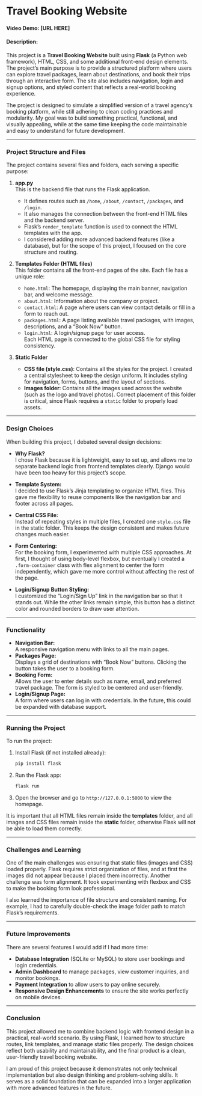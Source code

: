 # Travel Booking Website
#### Video Demo: [URL HERE]
#### Description:

This project is a **Travel Booking Website** built using **Flask** (a Python web framework), HTML, CSS, and some additional front-end design elements. The project’s main purpose is to provide a structured platform where users can explore travel packages, learn about destinations, and book their trips through an interactive form. The site also includes navigation, login and signup options, and styled content that reflects a real-world booking experience.  

The project is designed to simulate a simplified version of a travel agency’s booking platform, while still adhering to clean coding practices and modularity. My goal was to build something practical, functional, and visually appealing, while at the same time keeping the code maintainable and easy to understand for future development.  

---

### Project Structure and Files  

The project contains several files and folders, each serving a specific purpose:  

1. **app.py**  
   This is the backend file that runs the Flask application.  
   - It defines routes such as `/home`, `/about`, `/contact`, `/packages`, and `/login`.  
   - It also manages the connection between the front-end HTML files and the backend server.  
   - Flask’s `render_template` function is used to connect the HTML templates with the app.  
   - I considered adding more advanced backend features (like a database), but for the scope of this project, I focused on the core structure and routing.  

2. **Templates Folder (HTML files)**  
   This folder contains all the front-end pages of the site. Each file has a unique role:  
   - `home.html`: The homepage, displaying the main banner, navigation bar, and welcome message.  
   - `about.html`: Information about the company or project.  
   - `contact.html`: A page where users can view contact details or fill in a form to reach out.  
   - `packages.html`: A page listing available travel packages, with images, descriptions, and a “Book Now” button.  
   - `login.html`: A login/signup page for user access.  
   Each HTML page is connected to the global CSS file for styling consistency.  

3. **Static Folder**  
   - **CSS file (style.css)**: Contains all the styles for the project. I created a central stylesheet to keep the design uniform. It includes styling for navigation, forms, buttons, and the layout of sections.  
   - **Images folder**: Contains all the images used across the website (such as the logo and travel photos). Correct placement of this folder is critical, since Flask requires a `static` folder to properly load assets.  

---

### Design Choices  

When building this project, I debated several design decisions:  

- **Why Flask?**  
  I chose Flask because it is lightweight, easy to set up, and allows me to separate backend logic from frontend templates clearly. Django would have been too heavy for this project’s scope.  

- **Template System:**  
  I decided to use Flask’s Jinja templating to organize HTML files. This gave me flexibility to reuse components like the navigation bar and footer across all pages.  

- **Central CSS File:**  
  Instead of repeating styles in multiple files, I created one `style.css` file in the static folder. This keeps the design consistent and makes future changes much easier.  

- **Form Centering:**  
  For the booking form, I experimented with multiple CSS approaches. At first, I thought of using body-level flexbox, but eventually I created a `.form-container` class with flex alignment to center the form independently, which gave me more control without affecting the rest of the page.  

- **Login/Signup Button Styling:**  
  I customized the “Login/Sign Up” link in the navigation bar so that it stands out. While the other links remain simple, this button has a distinct color and rounded borders to draw user attention.  

---

### Functionality  

- **Navigation Bar:**  
  A responsive navigation menu with links to all the main pages.  
- **Packages Page:**  
  Displays a grid of destinations with “Book Now” buttons. Clicking the button takes the user to a booking form.  
- **Booking Form:**  
  Allows the user to enter details such as name, email, and preferred travel package. The form is styled to be centered and user-friendly.  
- **Login/Signup Page:**  
  A form where users can log in with credentials. In the future, this could be expanded with database support.  

---

### Running the Project  

To run the project:  
1. Install Flask (if not installed already):  
   ```bash
   pip install flask
   ```  
2. Run the Flask app:  
   ```bash
   flask run
   ```  
3. Open the browser and go to `http://127.0.0.1:5000` to view the homepage.  

It is important that all HTML files remain inside the **templates** folder, and all images and CSS files remain inside the **static** folder, otherwise Flask will not be able to load them correctly.  

---

### Challenges and Learning  

One of the main challenges was ensuring that static files (images and CSS) loaded properly. Flask requires strict organization of files, and at first the images did not appear because I placed them incorrectly. Another challenge was form alignment. It took experimenting with flexbox and CSS to make the booking form look professional.  

I also learned the importance of file structure and consistent naming. For example, I had to carefully double-check the image folder path to match Flask’s requirements.  

---

### Future Improvements  

There are several features I would add if I had more time:  
- **Database Integration** (SQLite or MySQL) to store user bookings and login credentials.  
- **Admin Dashboard** to manage packages, view customer inquiries, and monitor bookings.  
- **Payment Integration** to allow users to pay online securely.  
- **Responsive Design Enhancements** to ensure the site works perfectly on mobile devices.  

---

### Conclusion  

This project allowed me to combine backend logic with frontend design in a practical, real-world scenario. By using Flask, I learned how to structure routes, link templates, and manage static files properly. The design choices reflect both usability and maintainability, and the final product is a clean, user-friendly travel booking website.  

I am proud of this project because it demonstrates not only technical implementation but also design thinking and problem-solving skills. It serves as a solid foundation that can be expanded into a larger application with more advanced features in the future.  
